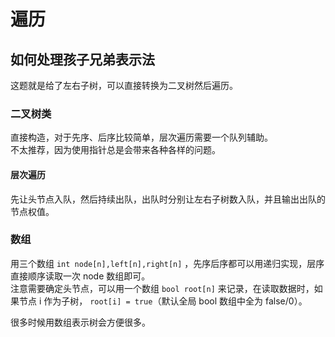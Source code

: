 # 遍历

## 如何处理孩子兄弟表示法

这题就是给了左右子树，可以直接转换为二叉树然后遍历。

### 二叉树类

直接构造，对于先序、后序比较简单，层次遍历需要一个队列辅助。  
不太推荐，因为使用指针总是会带来各种各样的问题。

#### 层次遍历

先让头节点入队，然后持续出队，出队时分别让左右子树数入队，并且输出出队的节点权值。

### 数组

用三个数组 `int node[n],left[n],right[n]` ，先序后序都可以用递归实现，层序直接顺序读取一次 node 数组即可。  
注意需要确定头节点，可以用一个数组 `bool root[n]` 来记录，在读取数据时，如果节点 i 作为子树，
`root[i] = true`（默认全局 bool 数组中全为 false/0）。  

很多时候用数组表示树会方便很多。
